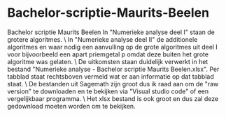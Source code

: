 # Bachelor-scriptie-Maurits-Beelen
Bachelor scriptie Maurits Beelen 
In "Numerieke analyse deel I" staan de grotere algoritmes. \\
In "Numerieke analyse deel II" de additionele algoritmes en waar nodig een aanvulling op de grote algoritmes uit deel I voor bijvoorbeeld een apart priemgetal p omdat deze buiten het grote algoritme was gelaten. \\
De uitkomsten staan duidelijk verwerkt in het bestand "Numerieke analyse - Bachelor scriptie Maurits Beelen.xlsx". Per tabblad staat rechtsboven vermeld wat er aan informatie op dat tabblad staat. \\
De bestanden uit Sagemath zijn groot dus ik raad aan om de "raw version" te downloaden en te bekijken via "Visual studio code" of een vergelijkbaar programma. \\
Het xlsx bestand is ook groot en dus zal deze gedownload moeten worden om te bekijken.
